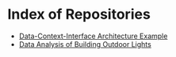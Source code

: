 # Index of Repositories

- [Data-Context-Interface Architecture Example](https://github.com/lightcaurby/Code-DCI)
- [Data Analysis of Building Outdoor Lights](https://github.com/lightcaurby/Code-Daylight)
